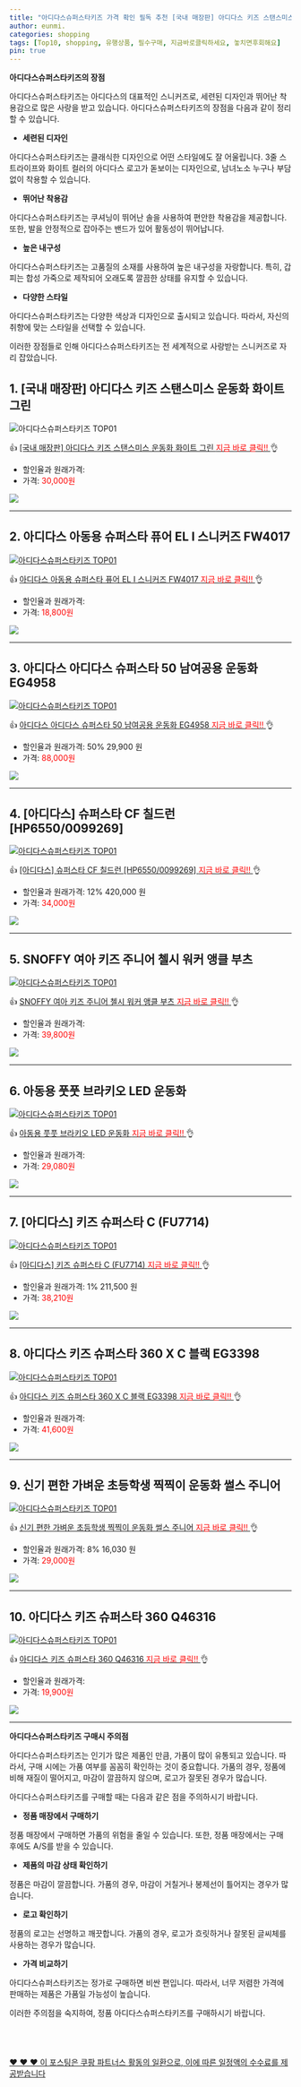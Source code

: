 ```yaml
---
title: "아디다스슈퍼스타키즈 가격 확인 필독 추천 [국내 매장판] 아디다스 키즈 스탠스미스 운동화 화이트 그린 비교 장점 구매가이드"
author: eunmi.
categories: shopping
tags: [Top10, shopping, 유행상품, 필수구매, 지금바로클릭하세요, 놓치면후회해요]
pin: true
---
```

**아디다스슈퍼스타키즈의 장점**

아디다스슈퍼스타키즈는 아디다스의 대표적인 스니커즈로, 세련된 디자인과 뛰어난 착용감으로 많은 사랑을 받고 있습니다. 아디다스슈퍼스타키즈의 장점을 다음과 같이 정리할 수 있습니다.

* **세련된 디자인**

아디다스슈퍼스타키즈는 클래식한 디자인으로 어떤 스타일에도 잘 어울립니다. 3줄 스트라이프와 화이트 컬러의 아디다스 로고가 돋보이는 디자인으로, 남녀노소 누구나 부담 없이 착용할 수 있습니다.

* **뛰어난 착용감**

아디다스슈퍼스타키즈는 쿠셔닝이 뛰어난 솔을 사용하여 편안한 착용감을 제공합니다. 또한, 발을 안정적으로 잡아주는 밴드가 있어 활동성이 뛰어납니다.

* **높은 내구성**

아디다스슈퍼스타키즈는 고품질의 소재를 사용하여 높은 내구성을 자랑합니다. 특히, 갑피는 합성 가죽으로 제작되어 오래도록 깔끔한 상태를 유지할 수 있습니다.

* **다양한 스타일**

아디다스슈퍼스타키즈는 다양한 색상과 디자인으로 출시되고 있습니다. 따라서, 자신의 취향에 맞는 스타일을 선택할 수 있습니다.

이러한 장점들로 인해 아디다스슈퍼스타키즈는 전 세계적으로 사랑받는 스니커즈로 자리 잡았습니다.

   

## 1. [국내 매장판] 아디다스 키즈 스탠스미스 운동화 화이트 그린

![아디다스슈퍼스타키즈 TOP01](https://thumbnail7.coupangcdn.com/thumbnails/remote/230x230ex/image/vendor_inventory/510b/2f64bff84a35b417c71c4c7b4f6e1d3ce599548c6d8f84f134697be3005c.JPG)


👍 [[국내 매장판] 아디다스 키즈 스탠스미스 운동화 화이트 그린 <font color=red> 지금 바로 클릭!! </font> ](https://link.coupang.com/re/AFFSDP?lptag=AF3617701&subid=GithubCoopas&pageKey=7615456339&traceid=V0-153&itemId=20178512891&vendorItemId=87578308824) 👌 


- 할인율과 원래가격: 
- 가격: <span style='color:red'>30,000원</span>

[![](/discount_price.png)](https://link.coupang.com/re/AFFSDP?lptag=AF3617701&subid=GithubCoopas&pageKey=7615456339&traceid=V0-153&itemId=20178512891&vendorItemId=87578308824)

---


   

## 2. 아디다스 아동용 슈퍼스타 퓨어 EL I 스니커즈 FW4017

[![아디다스슈퍼스타키즈 TOP01](https://thumbnail7.coupangcdn.com/thumbnails/remote/230x230ex/image/retail/images/2100470423918766-9d0c867d-e869-409c-acac-cc60ddd24de3.jpg)](https://link.coupang.com/re/AFFSDP?lptag=AF3617701&subid=GithubCoopas&pageKey=6401085404&traceid=V0-153&itemId=13685806546&vendorItemId=80937467609)


👍 [아디다스 아동용 슈퍼스타 퓨어 EL I 스니커즈 FW4017 <font color=red> 지금 바로 클릭!! </font> ](https://link.coupang.com/re/AFFSDP?lptag=AF3617701&subid=GithubCoopas&pageKey=6401085404&traceid=V0-153&itemId=13685806546&vendorItemId=80937467609) 👌 


- 할인율과 원래가격: 
- 가격: <span style='color:red'>18,800원</span>

[![](/discount_price.png)](https://link.coupang.com/re/AFFSDP?lptag=AF3617701&subid=GithubCoopas&pageKey=6401085404&traceid=V0-153&itemId=13685806546&vendorItemId=80937467609)

---


   

## 3. 아디다스 아디다스 슈퍼스타 50 남여공용 운동화 EG4958

[![아디다스슈퍼스타키즈 TOP01](https://thumbnail6.coupangcdn.com/thumbnails/remote/230x230ex/image/vendor_inventory/ea41/96cf9493c1e92263df6ba76f3d72df5db9d9df42404bc9bfb9d83177bb05.jpg)](https://link.coupang.com/re/AFFSDP?lptag=AF3617701&subid=GithubCoopas&pageKey=6859878653&traceid=V0-153&itemId=16373268889&vendorItemId=83564749470)


👍 [아디다스 아디다스 슈퍼스타 50 남여공용 운동화 EG4958 <font color=red> 지금 바로 클릭!! </font> ](https://link.coupang.com/re/AFFSDP?lptag=AF3617701&subid=GithubCoopas&pageKey=6859878653&traceid=V0-153&itemId=16373268889&vendorItemId=83564749470) 👌 


- 할인율과 원래가격: 50%  29,900   원
- 가격: <span style='color:red'>88,000원</span>

[![](/discount_price.png)](https://link.coupang.com/re/AFFSDP?lptag=AF3617701&subid=GithubCoopas&pageKey=6859878653&traceid=V0-153&itemId=16373268889&vendorItemId=83564749470)

---


   

## 4. [아디다스] 슈퍼스타 CF 칠드런 [HP6550/0099269]

[![아디다스슈퍼스타키즈 TOP01](https://thumbnail10.coupangcdn.com/thumbnails/remote/230x230ex/image/vendor_inventory/a00c/ba63894da8ff9ef827450facf30040277f0198ee7915019ea0f3a876bc40.jpg)](https://link.coupang.com/re/AFFSDP?lptag=AF3617701&subid=GithubCoopas&pageKey=7311263235&traceid=V0-153&itemId=18730665113&vendorItemId=85863219726)


👍 [[아디다스] 슈퍼스타 CF 칠드런 [HP6550/0099269] <font color=red> 지금 바로 클릭!! </font> ](https://link.coupang.com/re/AFFSDP?lptag=AF3617701&subid=GithubCoopas&pageKey=7311263235&traceid=V0-153&itemId=18730665113&vendorItemId=85863219726) 👌 


- 할인율과 원래가격: 12%  420,000   원
- 가격: <span style='color:red'>34,000원</span>

[![](/discount_price.png)](https://link.coupang.com/re/AFFSDP?lptag=AF3617701&subid=GithubCoopas&pageKey=7311263235&traceid=V0-153&itemId=18730665113&vendorItemId=85863219726)

---


   

## 5. SNOFFY 여아 키즈 주니어 첼시 워커 앵클 부츠

[![아디다스슈퍼스타키즈 TOP01](https://thumbnail8.coupangcdn.com/thumbnails/remote/230x230ex/image/vendor_inventory/1017/93e62c4a24e6876bac1399cf1344a96bd355fe573ef44c962217fb378168.jpg)](https://link.coupang.com/re/AFFSDP?lptag=AF3617701&subid=GithubCoopas&pageKey=7612486399&traceid=V0-153&itemId=20164585795&vendorItemId=86975187740)


👍 [SNOFFY 여아 키즈 주니어 첼시 워커 앵클 부츠 <font color=red> 지금 바로 클릭!! </font> ](https://link.coupang.com/re/AFFSDP?lptag=AF3617701&subid=GithubCoopas&pageKey=7612486399&traceid=V0-153&itemId=20164585795&vendorItemId=86975187740) 👌 


- 할인율과 원래가격: 
- 가격: <span style='color:red'>39,800원</span>

[![](/discount_price.png)](https://link.coupang.com/re/AFFSDP?lptag=AF3617701&subid=GithubCoopas&pageKey=7612486399&traceid=V0-153&itemId=20164585795&vendorItemId=86975187740)

---


   

## 6. 아동용 풋풋 브라키오 LED 운동화

[![아디다스슈퍼스타키즈 TOP01](https://thumbnail7.coupangcdn.com/thumbnails/remote/230x230ex/image/retail/images/2023/07/20/13/5/c0d00c22-ac38-485a-82f0-1f0c6cf6dbf3.jpg)](https://link.coupang.com/re/AFFSDP?lptag=AF3617701&subid=GithubCoopas&pageKey=7478251909&traceid=V0-153&itemId=19528163658&vendorItemId=86636666142)


👍 [아동용 풋풋 브라키오 LED 운동화 <font color=red> 지금 바로 클릭!! </font> ](https://link.coupang.com/re/AFFSDP?lptag=AF3617701&subid=GithubCoopas&pageKey=7478251909&traceid=V0-153&itemId=19528163658&vendorItemId=86636666142) 👌 


- 할인율과 원래가격: 
- 가격: <span style='color:red'>29,080원</span>

[![](/discount_price.png)](https://link.coupang.com/re/AFFSDP?lptag=AF3617701&subid=GithubCoopas&pageKey=7478251909&traceid=V0-153&itemId=19528163658&vendorItemId=86636666142)

---


   

## 7. [아디다스] 키즈 슈퍼스타 C (FU7714)

[![아디다스슈퍼스타키즈 TOP01](https://thumbnail8.coupangcdn.com/thumbnails/remote/230x230ex/image/vendor_inventory/9a35/126eda5b8ec7fee87350eaed1cbabeed6f624900911dc122e6b26163b32f.jpg)](https://link.coupang.com/re/AFFSDP?lptag=AF3617701&subid=GithubCoopas&pageKey=7554287330&traceid=V0-153&itemId=19887526238&vendorItemId=86987863618)


👍 [[아디다스] 키즈 슈퍼스타 C (FU7714) <font color=red> 지금 바로 클릭!! </font> ](https://link.coupang.com/re/AFFSDP?lptag=AF3617701&subid=GithubCoopas&pageKey=7554287330&traceid=V0-153&itemId=19887526238&vendorItemId=86987863618) 👌 


- 할인율과 원래가격: 1%  211,500   원
- 가격: <span style='color:red'>38,210원</span>

[![](/discount_price.png)](https://link.coupang.com/re/AFFSDP?lptag=AF3617701&subid=GithubCoopas&pageKey=7554287330&traceid=V0-153&itemId=19887526238&vendorItemId=86987863618)

---


   

## 8. 아디다스 키즈 슈퍼스타 360 X C 블랙 EG3398

[![아디다스슈퍼스타키즈 TOP01](https://thumbnail9.coupangcdn.com/thumbnails/remote/230x230ex/image/vendor_inventory/8b1e/6dec88c775c8f241c46e01e4e56e6b6f27a1734ae036dbdaefd6c29d777e.jpg)](https://link.coupang.com/re/AFFSDP?lptag=AF3617701&subid=GithubCoopas&pageKey=7476608507&traceid=V0-153&itemId=19520335838&vendorItemId=86628980413)


👍 [아디다스 키즈 슈퍼스타 360 X C 블랙 EG3398 <font color=red> 지금 바로 클릭!! </font> ](https://link.coupang.com/re/AFFSDP?lptag=AF3617701&subid=GithubCoopas&pageKey=7476608507&traceid=V0-153&itemId=19520335838&vendorItemId=86628980413) 👌 


- 할인율과 원래가격: 
- 가격: <span style='color:red'>41,600원</span>

[![](/discount_price.png)](https://link.coupang.com/re/AFFSDP?lptag=AF3617701&subid=GithubCoopas&pageKey=7476608507&traceid=V0-153&itemId=19520335838&vendorItemId=86628980413)

---


   

## 9. 신기 편한 가벼운 초등학생 찍찍이 운동화 썰스 주니어

[![아디다스슈퍼스타키즈 TOP01](https://thumbnail8.coupangcdn.com/thumbnails/remote/230x230ex/image/vendor_inventory/321b/a71915d22b1bf76c118c5005052c7b7020683a4709a93a83d4e611528e33.png)](https://link.coupang.com/re/AFFSDP?lptag=AF3617701&subid=GithubCoopas&pageKey=7574534463&traceid=V0-153&itemId=19982824963&vendorItemId=87081047444)


👍 [신기 편한 가벼운 초등학생 찍찍이 운동화 썰스 주니어 <font color=red> 지금 바로 클릭!! </font> ](https://link.coupang.com/re/AFFSDP?lptag=AF3617701&subid=GithubCoopas&pageKey=7574534463&traceid=V0-153&itemId=19982824963&vendorItemId=87081047444) 👌 


- 할인율과 원래가격: 8%  16,030   원
- 가격: <span style='color:red'>29,000원</span>

[![](/discount_price.png)](https://link.coupang.com/re/AFFSDP?lptag=AF3617701&subid=GithubCoopas&pageKey=7574534463&traceid=V0-153&itemId=19982824963&vendorItemId=87081047444)

---


   

## 10. 아디다스 키즈 슈퍼스타 360 Q46316

[![아디다스슈퍼스타키즈 TOP01](https://thumbnail6.coupangcdn.com/thumbnails/remote/230x230ex/image/vendor_inventory/589d/29913543b9d631ed0d5179d641d15cee3c42a9282fb9eb37f1d0d72f2788.jpg)](https://link.coupang.com/re/AFFSDP?lptag=AF3617701&subid=GithubCoopas&pageKey=6783992573&traceid=V0-153&itemId=15964193841&vendorItemId=87743130230)


👍 [아디다스 키즈 슈퍼스타 360 Q46316 <font color=red> 지금 바로 클릭!! </font> ](https://link.coupang.com/re/AFFSDP?lptag=AF3617701&subid=GithubCoopas&pageKey=6783992573&traceid=V0-153&itemId=15964193841&vendorItemId=87743130230) 👌 


- 할인율과 원래가격: 
- 가격: <span style='color:red'>19,900원</span>

[![](/discount_price.png)](https://link.coupang.com/re/AFFSDP?lptag=AF3617701&subid=GithubCoopas&pageKey=6783992573&traceid=V0-153&itemId=15964193841&vendorItemId=87743130230)

---
**아디다스슈퍼스타키즈 구매시 주의점**

아디다스슈퍼스타키즈는 인기가 많은 제품인 만큼, 가품이 많이 유통되고 있습니다. 따라서, 구매 시에는 가품 여부를 꼼꼼히 확인하는 것이 중요합니다. 가품의 경우, 정품에 비해 재질이 떨어지고, 마감이 깔끔하지 않으며, 로고가 잘못된 경우가 많습니다.

아디다스슈퍼스타키즈를 구매할 때는 다음과 같은 점을 주의하시기 바랍니다.

* **정품 매장에서 구매하기**

정품 매장에서 구매하면 가품의 위험을 줄일 수 있습니다. 또한, 정품 매장에서는 구매 후에도 A/S를 받을 수 있습니다.

* **제품의 마감 상태 확인하기**

정품은 마감이 깔끔합니다. 가품의 경우, 마감이 거칠거나 봉제선이 틀어지는 경우가 많습니다.

* **로고 확인하기**

정품의 로고는 선명하고 깨끗합니다. 가품의 경우, 로고가 흐릿하거나 잘못된 글씨체를 사용하는 경우가 많습니다.

* **가격 비교하기**

아디다스슈퍼스타키즈는 정가로 구매하면 비싼 편입니다. 따라서, 너무 저렴한 가격에 판매하는 제품은 가품일 가능성이 높습니다.

이러한 주의점을 숙지하여, 정품 아디다스슈퍼스타키즈를 구매하시기 바랍니다.<br><br><br><br><br> [ ❤ ❤ ❤ 이 포스팅은 쿠팡 파트너스 활동의 일환으로, 이에 따른 일정액의 수수료를 제공받습니다](https://link.coupang.com/a/bcEFyh)